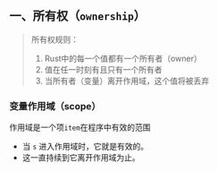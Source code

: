 ## 一、所有权（`ownership`）

> 所有权规则：
>
> 1. Rust中的每一个值都有一个所有者（owner）
> 2. 值在任一时刻有且只有一个所有者
> 3. 当所有者（变量）离开作用域，这个值将被丢弃

### 变量作用域（scope）

作用域是一个项`item`在程序中有效的范围

- 当 `s` 进入作用域时，它就是有效的。
- 这一直持续到它离开作用域为止。